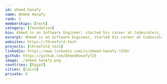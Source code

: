 ```yaml
---
id: ahmed_hanafy
name: Ahmed Hanafy
rank: 3
memberships: [tech]
category: [foundation]
bio: Ahmed is an Software Engineer, started his career at Codescalers, and now has about a 4 year experience in Cloud computing software. Engineer fell in love with Threefold I believe that Threefold is changing the world by building the new neutral internet, it's a great experience to be part of this. 
excerpt: Ahmed is an Software Engineer, started his career at Codescalers.
websites: https://threefold.tech
projects: [threefold_tech]
linkedin: https://www.linkedin.com/in/ahmed-hanafy-7250/
github: https://github.com/AhmedHanafy725
image: ./ahmed_hanafy.png
countries: [Egypt]
cities: [Cairo]
private: 0
---
```

